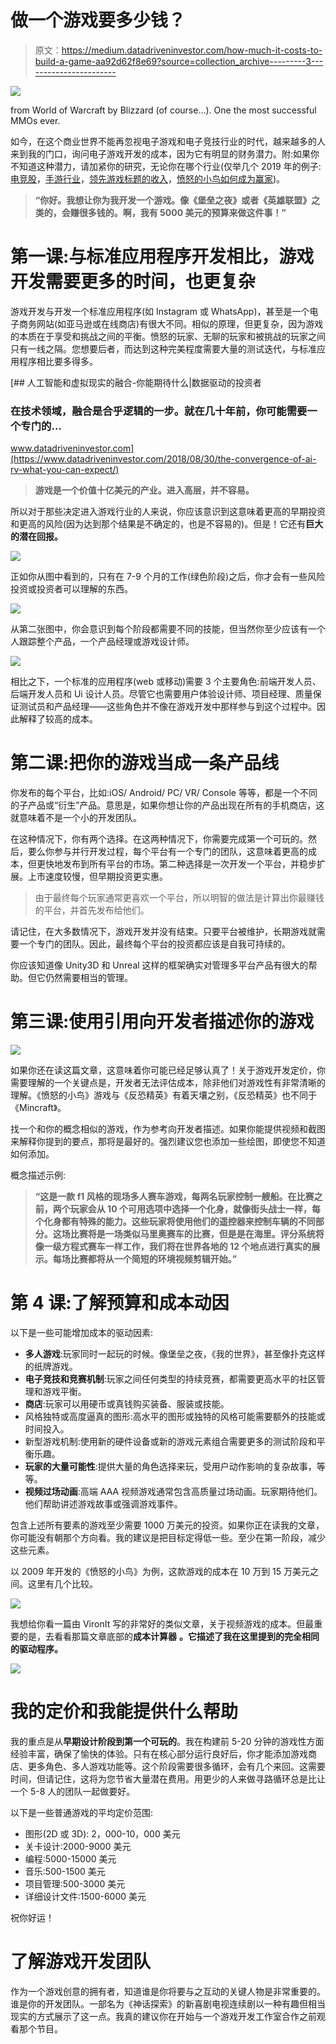 # 做一个游戏要多少钱？

> 原文：<https://medium.datadriveninvestor.com/how-much-it-costs-to-build-a-game-aa92d62f8e69?source=collection_archive---------3----------------------->

![](img/7b387df518441c64a6754057b3f1c59a.png)

from World of Warcraft by Blizzard (of course…). One the most successful MMOs ever.

如今，在这个商业世界不能再忽视电子游戏和电子竞技行业的时代，越来越多的人来到我的门口，询问电子游戏开发的成本，因为它有明显的财务潜力。附:如果你不知道这种潜力，请加紧你的研究，无论你在哪个行业(仅举几个 2019 年的例子:[电竞股](https://digitalyse.io/should-you-invest-into-the-gaming-industry/)，[手游行业](https://techcrunch.com/2019/08/22/mobile-gaming-mints-money/)，[领先游戏标题的收入](https://en.wikipedia.org/wiki/List_of_highest-grossing_video_game_franchises)，[愤怒的小鸟如何成为赢家](https://www.wired.co.uk/article/how-rovio-made-angry-birds-a-winner))。

> **“你好。我想让你为我开发一个游戏。像《堡垒之夜》或者《英雄联盟》之类的，会赚很多钱的。啊，我有 5000 美元的预算来做这件事！”**

# 第一课:与标准应用程序开发相比，游戏开发需要更多的时间，也更复杂

游戏开发与开发一个标准应用程序(如 Instagram 或 WhatsApp)，甚至是一个电子商务网站(如亚马逊或在线商店)有很大不同。相似的原理，但更复杂，因为游戏的本质在于享受和挑战之间的平衡。愤怒的玩家、无聊的玩家和被挑战的玩家之间只有一线之隔。您想要后者，而达到这种完美程度需要大量的测试迭代，与标准应用程序相比要多得多。

[](https://www.datadriveninvestor.com/2018/08/30/the-convergence-of-ai-rv-what-you-can-expect/) [## 人工智能和虚拟现实的融合-你能期待什么|数据驱动的投资者

### 在技术领域，融合是合乎逻辑的一步。就在几十年前，你可能需要一个专门的…

www.datadriveninvestor.com](https://www.datadriveninvestor.com/2018/08/30/the-convergence-of-ai-rv-what-you-can-expect/) 

> **游戏是一个价值十亿美元的产业。进入高层，并不容易。**

所以对于那些决定进入游戏行业的人来说，你应该意识到这意味着更高的早期投资和更高的风险(因为达到那个结果是不确定的，也是不容易的)。但是！它还有**巨大的潜在回报。**

![](img/2a8020ed5afaed1b37dde8602da08678.png)

正如你从图中看到的，只有在 7-9 个月的工作(绿色阶段)之后，你才会有一些风险投资或投资者可以理解的东西。

![](img/c887bb0c75deadde6a697360c9135081.png)

从第二张图中，你会意识到每个阶段都需要不同的技能，但当然你至少应该有一个人跟踪整个产品，一个产品经理或游戏设计师。

![](img/0db777689f687193d85aaa1d7bd24878.png)

相比之下，一个标准的应用程序(web 或移动)需要 3 个主要角色:前端开发人员、后端开发人员和 Ui 设计人员。尽管它也需要用户体验设计师、项目经理、质量保证测试员和产品经理——这些角色并不像在游戏开发中那样参与到这个过程中。因此解释了较高的成本。

# 第二课:把你的游戏当成一条产品线

你发布的每个平台，比如:iOS/ Android/ PC/ VR/ Console 等等，都是一个不同的子产品或“衍生”产品。意思是，如果你想让你的产品出现在所有的手机商店，这就意味着不是一个小的开发团队。

在这种情况下，你有两个选择。在这两种情况下，你需要完成第一个可玩的。然后，要么你参与并行开发过程，每个平台有一个专门的团队，这意味着更高的成本，但更快地发布到所有平台的市场。第二种选择是一次开发一个平台，并稳步扩展。上市速度较慢，但早期投资更实惠。

> 由于最终每个玩家通常更喜欢一个平台，所以明智的做法是计算出你最赚钱的平台，并首先发布给他们。

请记住，在大多数情况下，游戏开发并没有结束。只要平台被维护，长期游戏就需要一个专门的团队。因此，最终每个平台的投资都应该是自我可持续的。

你应该知道像 Unity3D 和 Unreal 这样的框架确实对管理多平台产品有很大的帮助。但它仍然需要相当的管理。

# 第三课:使用引用向开发者描述你的游戏

![](img/ab7470d0f51b56d05e6c23f6935a45d4.png)

如果你还在读这篇文章，这意味着你可能已经足够认真了！关于游戏开发定价，你需要理解的一个关键点是，开发者无法评估成本，除非他们对游戏性有非常清晰的理解。《愤怒的小鸟》游戏与《反恐精英》有着天壤之别，《反恐精英》也不同于《Mincraft》。

找一个和你的概念相似的游戏，作为参考向开发者描述。如果你能提供视频和截图来解释你提到的要点，那将是最好的。强烈建议您也添加一些绘图，即使您不知道如何添加。

概念描述示例:

> **“这是一款 f1 风格的现场多人赛车游戏，每两名玩家控制一艘船。在比赛之前，两个玩家会从 10 个可用选项中选择一个化身，就像街头战士一样，每个化身都有特殊的能力。这些玩家将使用他们的遥控器来控制车辆的不同部分。这场比赛将是一场类似马里奥赛车的比赛，但是是在海里。评分系统将像一级方程式赛车一样工作，我们将在世界各地的 12 个地点进行真实的展示。每场比赛都将从一个简短的环境视频剪辑开始。”**

# 第 4 课:了解预算和成本动因

以下是一些可能增加成本的驱动因素:

*   **多人游戏**:玩家同时一起玩的时候。像堡垒之夜，《我的世界》，甚至像扑克这样的纸牌游戏。
*   **电子竞技和竞赛机制**:玩家之间任何类型的持续竞赛，都需要更高水平的社区管理和游戏平衡。
*   **商店**:玩家可以用硬币或真钱购买装备、服装或技能。
*   风格独特或高度逼真的图形:高水平的图形或独特的风格可能需要额外的技能或时间投入。
*   新型游戏机制:使用新的硬件设备或新的游戏元素组合需要更多的测试阶段和平衡乐趣。
*   **玩家的大量可能性**:提供大量的角色选择来玩，受用户动作影响的复杂故事，等等。
*   **视频过场动画**:高端 AAA 视频游戏通常包含高质量过场动画。玩家期待他们。他们帮助讲述游戏故事或强调游戏事件。

包含上述所有要素的游戏至少需要 1000 万美元的投资。如果你正在读我的文章，你可能没有朝那个方向看。我的建议是把目标定得低一些。至少在第一阶段，减少这些元素。

以 2009 年开发的《愤怒的小鸟》为例，这款游戏的成本在 10 万到 15 万美元之间。这里有几个比较。

![](img/65ebd57e760b38c7d08de5739108040d.png)

我想给你看一篇由 VironIt 写的非常好的类似文章，关于视频游戏的成本。但最重要的是，去看看那篇文章底部的**成本计算器** **。它描述了我在这里提到的完全相同的驱动程序。**

![](img/8b91ad1827d4bf45a965582414bfcce2.png)

# 我的定价和我能提供什么帮助

我的重点是从**早期设计阶段到第一个可玩的**。我在构建前 5-20 分钟的游戏性方面经验丰富，确保了愉快的体验。只有在核心部分运行良好后，你才能添加游戏商店、更多角色、多人游戏功能等。这个阶段需要很多循环，会有几个来回。这需要时间，但请记住，这将为您节省大量潜在费用。用更少的人来做寻路循环总是比让一个 5-8 人的团队一起做要好。

以下是一些普通游戏的平均定价范围:

*   图形(2D 或 3D): 2，000-10，000 美元
*   关卡设计:2000-9000 美元
*   编程:5000-15000 美元
*   音乐:500-1500 美元
*   项目管理:500-3000 美元
*   详细设计文件:1500-6000 美元

祝你好运！

# 了解游戏开发团队

作为一个游戏创意的拥有者，知道谁是你将要与之互动的关键人物是非常重要的。谁是你的开发团队。一部名为《神话探索》的新喜剧电视连续剧以一种有趣但相当现实的方式展示了这一点。我真的建议你在开始与一个游戏开发工作室合作之前观看那个节目。